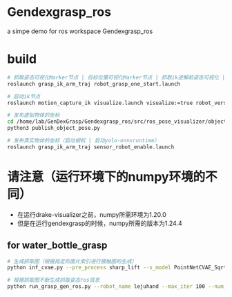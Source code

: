 # Gendexgrasp_ros
a simpe demo for ros workspace Gendexgrasp_ros

# build
```bash
# 抓取姿态可视化Marker节点 | 目标位置可视化Marker节点 | 抓取ik逆解前姿态可视化 | 发布姿态到ik节点 | 创建灵巧手调用服务端
roslaunch grasp_ik_arm_traj robot_grasp_one_start.launch

# 启动ik节点
roslaunch motion_capture_ik visualize.launch visualize:=true robot_version:=4 control_hand_side:=0 send_srv:=0

# 发布虚拟物体的坐标
cd /home/lab/GenDexGrasp/Gendexgrasp_ros/src/ros_pose_visualizer/object_pose_visualizer/scripts
python3 publish_object_pose.py

# 发布真实物体的坐标（启动相机 | 启动yolo-onnxruntime）
roslaunch grasp_ik_arm_traj sensor_robot_enable.launch
```

# 请注意（运行环境下的numpy环境的不同）
* 在运行drake-visualizer之前，numpy所需环境为1.20.0
* 但是在运行gendexgrasp的时候，numpy所需的版本为1.24.4

## for water_bottle_grasp
```bash
# 生成抓取图（根据指定的面片索引进行接触图的生成）
python inf_cvae.py --pre_process sharp_lift --s_model PointNetCVAE_SqrtFullRobots --num_per_object 2 --comment leju

# 根据抓取图不断生成抓取姿态ros信息
python run_grasp_gen_ros.py --robot_name lejuhand --max_iter 100 --num_particles 32 --learning_rate 5e-3 --init_rand_scale 0.5 --object_name contactdb+water_bottle --cmap_dir logs_inf_cvae/PointNetCVAE_SqrtFullRobots/sharp_lift/leju
```